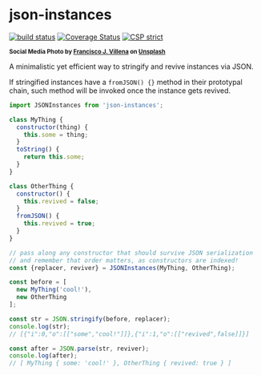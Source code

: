 # json-instances

[![build status](https://github.com/WebReflection/json-instances/actions/workflows/node.js.yml/badge.svg)](https://github.com/WebReflection/json-instances/actions) [![Coverage Status](https://coveralls.io/repos/github/WebReflection/json-instances/badge.svg?branch=main)](https://coveralls.io/github/WebReflection/json-instances?branch=main) [![CSP strict](https://webreflection.github.io/csp/strict.svg)](https://webreflection.github.io/csp/#-csp-strict)

<sup>**Social Media Photo by [Francisco J. Villena](https://unsplash.com/@villena_francis) on [Unsplash](https://unsplash.com/)**</sup>

A minimalistic yet efficient way to stringify and revive instances via JSON.

If stringified instances have a `fromJSON() {}` method in their prototypal chain, such method will be invoked once the instance gets revived.

```js
import JSONInstances from 'json-instances';

class MyThing {
  constructor(thing) {
    this.some = thing;
  }
  toString() {
    return this.some;
  }
}

class OtherThing {
  constructor() {
    this.revived = false;
  }
  fromJSON() {
    this.revived = true;
  }
}

// pass along any constructor that should survive JSON serialization
// and remember that order matters, as constructors are indexed!
const {replacer, reviver} = JSONInstances(MyThing, OtherThing);

const before = [
  new MyThing('cool!'),
  new OtherThing
];

const str = JSON.stringify(before, replacer);
console.log(str);
// [{"i":0,"o":[["some","cool!"]]},{"i":1,"o":[["revived",false]]}]

const after = JSON.parse(str, reviver);
console.log(after);
// [ MyThing { some: 'cool!' }, OtherThing { revived: true } ]
```